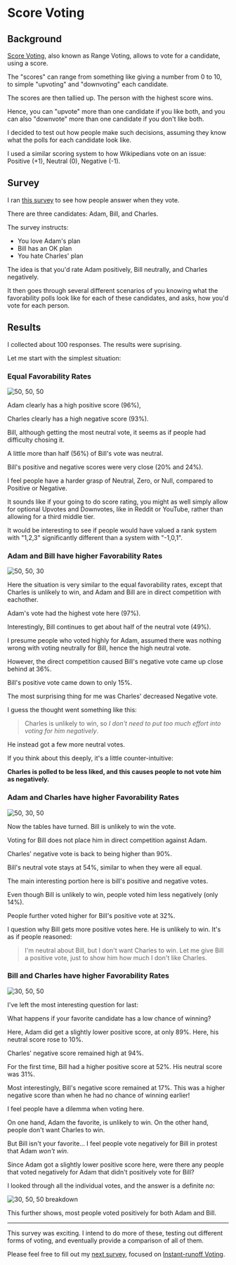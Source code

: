 <link rel="stylesheet" href="/default.css">

# Score Voting

## Background

[Score Voting](https://en.wikipedia.org/wiki/Score_voting), also known as Range Voting, allows to vote for a candidate, using a score.

The "scores" can range from something like giving a number from 0 to 10, to simple "upvoting" and "downvoting" each candidate.

The scores are then tallied up. The person with the highest score wins.

Hence, you can "upvote" more than one candidate if you like both, and you can also "downvote" more than one candidate if you don't like both.

I decided to test out how people make such decisions, assuming they know what the polls for each candidate look like.

I used a similar scoring system to how Wikipedians vote on an issue: Positive (+1), Neutral (0), Negative (-1).

## Survey

I ran [this survey](https://docs.google.com/forms/d/e/1FAIpQLSdEKCGuxMN1-2tGkLDmw4oe-5Q0jHCQ7hDnNcY7vbAkdKKWmQ/viewform) to see how people answer when they vote.

There are three candidates: Adam, Bill, and Charles.

The survey instructs:

* You love Adam's plan
* Bill has an OK plan
* You hate Charles' plan

The idea is that you'd rate Adam positively, Bill neutrally, and Charles negatively.

It then goes through several different scenarios of you knowing what the favorability polls look like for each of these candidates, and asks, how you'd vote for each person.

## Results

I collected about 100 responses. The results were suprising.

Let me start with the simplest situation:

### Equal Favorability Rates

![50, 50, 50](score/equal.png)

Adam clearly has a high positive score (96%),

Charles clearly has a high negative score (93%).

Bill, although getting the most neutral vote, it seems as if people had difficulty chosing it.

A little more than half (56%) of Bill's vote was neutral.

Bill's positive and negative scores were very close (20% and 24%).

I feel people have a harder grasp of Neutral, Zero, or Null, compared to Positive or Negative.

It sounds like if your going to do score rating, you might as well simply allow for optional Upvotes and Downvotes, like in Reddit or YouTube, rather than allowing for a third middle tier.

It would be interesting to see if people would have valued a rank system with "1,2,3" significantly different than a system with "-1,0,1".

### Adam and Bill have higher Favorability Rates

![50, 50, 30](score/adam_bill.png)

Here the situation is very similar to the equal favorability rates, except that Charles is unlikely to win, and Adam and Bill are in direct competition with eachother.

Adam's vote had the highest vote here (97%).

Interestingly, Bill continues to get about half of the neutral vote (49%).

I presume people who voted highly for Adam, assumed there was nothing wrong with voting neutrally for Bill, hence the high neutral vote.

However, the direct competition caused Bill's negative vote came up close behind at 36%.

Bill's positive vote came down to only 15%.

The most surprising thing for me was Charles' decreased Negative vote.

I guess the thought went something like this:

> Charles is unlikely to win, so *I don't need to put too much effort into voting for him negatively*.

He instead got a few more neutral votes.

If you think about this deeply, it's a little counter-intuitive:

**Charles is polled to be less liked, and this causes people to not vote him as negatively.**

### Adam and Charles have higher Favorability Rates

![50, 30, 50](score/adam_charles.png)

Now the tables have turned. Bill is unlikely to win the vote.

Voting for Bill does not place him in direct competition against Adam.

Charles' negative vote is back to being higher than 90%.

Bill's neutral vote stays at 54%, similar to when they were all equal.

The main interesting portion here is bill's positive and negative votes.

Even though Bill is unlikely to win, people voted him less negatively (only 14%).

People further voted higher for Bill's positive vote at 32%.

I question why Bill gets more positive votes here. He is unlikely to win. It's as if people reasoned:

> I'm neutral about Bill, but I don't want Charles to win. Let me give Bill a positive vote, just to show him how much I don't like Charles.

### Bill and Charles have higher Favorability Rates

![30, 50, 50](score/bill_charles.png)

I've left the most interesting question for last:

What happens if your favorite candidate has a low chance of winning?

Here, Adam did get a slightly lower positive score, at only 89%. Here, his neutral score rose to 10%.

Charles' negative score remained high at 94%.

For the first time, Bill had a higher positive score at 52%. His neutral score was 31%.

Most interestingly, Bill's negative score remained at 17%. This was a higher negative score than when he had no chance of winning earlier!

I feel people have a dilemma when voting here.

On one hand, Adam the favorite, is unlikely to win. On the other hand, people don't want Charles to win.

But Bill isn't your favorite... I feel people vote negatively for Bill in protest that Adam *won't win*.

Since Adam got a slightly lower positive score here, were there any people that voted negatively for Adam that didn't positively vote for Bill?

I looked through all the individual votes, and the answer is a definite *no*:

![30, 50, 50 breakdown](score/breakdown_adam30_bill50.png)

This further shows, most people voted positively for both Adam and Bill.

---

This survey was exciting. I intend to do more of these, testing out different forms of voting, and eventually provide a comparison of all of them.

Please feel free to fill out my [next survey](https://docs.google.com/forms/d/e/1FAIpQLSdo6BFNdP61gRI2N1Cf-k7FhlRUPrnMFpxDJUAI8trjlxv7NA/viewform), focused on [Instant-runoff Voting](https://en.wikipedia.org/wiki/Instant-runoff_voting).
